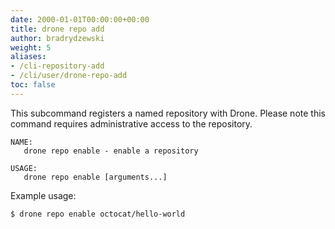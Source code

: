 ```yaml
---
date: 2000-01-01T00:00:00+00:00
title: drone repo add
author: bradrydzewski
weight: 5
aliases:
- /cli-repository-add
- /cli/user/drone-repo-add
toc: false
---
```


This subcommand registers a named repository with Drone. Please note this command requires administrative access to the repository.

```
NAME:
   drone repo enable - enable a repository

USAGE:
   drone repo enable [arguments...]
```

Example usage:

```
$ drone repo enable octocat/hello-world
```
